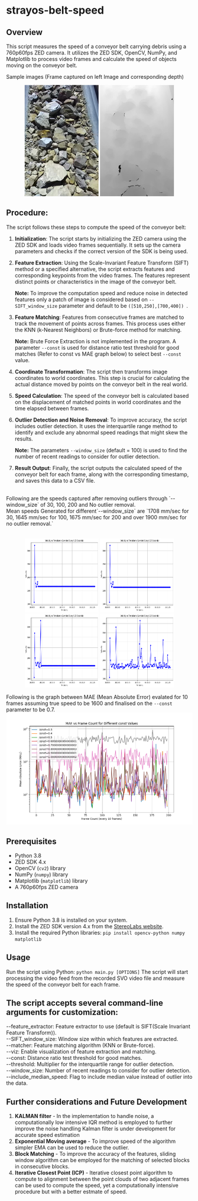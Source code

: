 # strayos-belt-speed


## Overview
This script measures the speed of a conveyor belt carrying debris using a 760p60fps ZED camera. It utilizes the ZED SDK, OpenCV, NumPy, and Matplotlib to process video frames and calculate the speed of objects moving on the conveyor belt.

Sample images (Frame captured on left Image and corresponding depth)
<p align="center">
  <img src="assets/image12.png"  width="200" height="300" />
  <img src="assets/image7.png"  width="200" height="300" />
</p>


## Procedure:
The script follows these steps to compute the speed of the conveyor belt:

1. **Initialization**: The script starts by initializing the ZED camera using the ZED SDK and loads video frames sequentially. It sets up the camera parameters and checks if the correct version of the SDK is being used.

2. **Feature Extraction**: Using the Scale-Invariant Feature Transform (SIFT) method or a specified alternative, the script extracts features and corresponding keypoints from the video frames. The features represent distinct points or characteristics in the image of the conveyor belt.

      **Note:** To improve the computation speed and reduce noise in detected features only a patch of image is considered based on `--SIFT_window_size` parameter and default to be `([510,250],[700,400]) `.

3. **Feature Matching**: Features from consecutive frames are matched to track the movement of points across frames. This process uses either the KNN (k-Nearest Neighbors) or Brute-force method for matching.

    **Note:** Brute Force Extraction is not implemented in the program. A parameter `--const` is used for distance ratio test threshold for good matches (Refer to const vs MAE graph below) to select best `--const` value.

4. **Coordinate Transformation**: The script then transforms image coordinates to world coordinates. This step is crucial for calculating the actual distance moved by points on the conveyor belt in the real world.


5. **Speed Calculation**: The speed of the conveyor belt is calculated based on the displacement of matched points in world coordinates and the time elapsed between frames.

6. **Outlier Detection and Noise Removal**: To improve accuracy, the script includes outlier detection. It uses the interquartile range method to identify and exclude any abnormal speed readings that might skew the results.

   **Note:** The parameters `--window_size` (default = 100) is used to find the number of recent readings to consider for outlier detection.

7. **Result Output**: Finally, the script outputs the calculated speed of the conveyor belt for each frame, along with the corresponding timestamp, and saves this data to a CSV file.




<br>
Following are the speeds captured after removing outliers through `--window_size` of 30, 100, 200 and No outlier removal.
<br>
Mean speeds Generated for different`--window_size` are `1708 mm/sec for 30, 1645 mm/sec for 100, 1675 mm/sec for 200 and over 1900 mm/sec for no outlier removal.` 
<br><br>
<p align="center">
  <img src="assets/image8.png"  width="200" height="200" />
  <img src="assets/image5.png"  width="200" height="200" />
  <img src="assets/image3.png"  width="200" height="200" />
  <img src="assets/image2.png"  width="200" height="200" />
</p>


Following is the graph between MAE (Mean Absolute Error) evalated for 10 frames assuming true speed to be 1600 and finalised on the `--const` parameter to be 0.7.
<br>
![MAE vs Frame count ](assets/mae_vs_frame_count.png)
<br>
## Prerequisites
- Python 3.8
- ZED SDK 4.x
- OpenCV (`cv2`) library
- NumPy (`numpy`) library
- Matplotlib (`matplotlib`) library
- A 760p60fps ZED camera

## Installation
1. Ensure Python 3.8 is installed on your system.
2. Install the ZED SDK version 4.x from the [StereoLabs website](https://www.stereolabs.com/developers/).
3. Install the required Python libraries:
```pip install opencv-python numpy matplotlib```


## Usage
Run the script using Python:
`python main.py [OPTIONS]`
The script will start processing the video feed from the recorded SVO video file and measure the speed of the conveyor belt for each frame.

## The script accepts several command-line arguments for customization:

--feature_extractor: Feature extractor to use (default is SIFT(Scale Invariant Feature Transform)).<br>
--SIFT_window_size: Window size within which features are extracted.<br>
--matcher: Feature matching algorithm (KNN or Brute-force).<br>
--viz: Enable visualization of feature extraction and matching.<br>
--const: Distance ratio test threshold for good matches.<br>
--threshold: Multiplier for the interquartile range for outlier detection.<br>
--window_size: Number of recent readings to consider for outlier detection.<br>
--include_median_speed: Flag to include median value instead of outlier into the data.<br>

## Further considerations and Future Development

1. **KALMAN filter** - In the implementation to handle noise, a computationally low intensive IQR method is employed to further improve the noise handling Kalman filter is under development for accurate speed estimation
2. **Exponential Moving average** - To improve speed of the algorithm simpler EMA can be used to reduce the outlier.
3. **Block Matching** - To improve the accuracy of the features, sliding window algorithm can be employed for the matching of selected blocks in consecutive blocks.
4. **Iterative Closest Point (ICP)** - Iterative closest point algorithm to compute to alignment between the point clouds of two adjacent frames can be used to compute the speed, yet a computationally intensive procedure but with a better estmate of speed.
